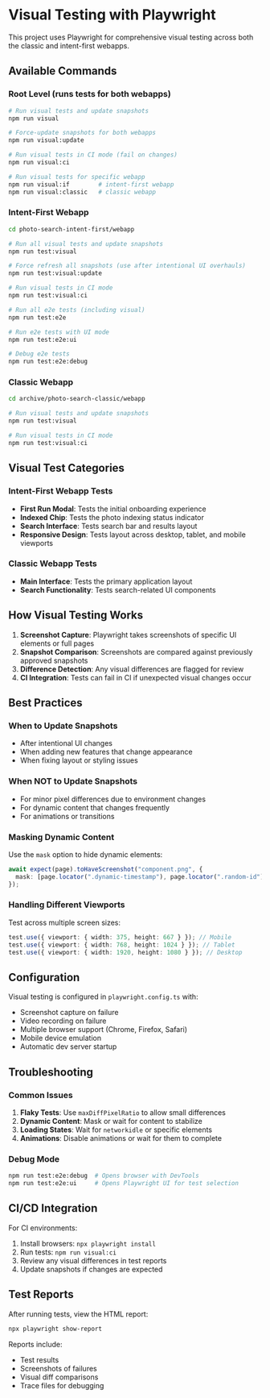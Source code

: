 # Visual Testing with Playwright

This project uses Playwright for comprehensive visual testing across both the classic and intent-first webapps.

## Available Commands

### Root Level (runs tests for both webapps)

```bash
# Run visual tests and update snapshots
npm run visual

# Force-update snapshots for both webapps
npm run visual:update

# Run visual tests in CI mode (fail on changes)
npm run visual:ci

# Run visual tests for specific webapp
npm run visual:if        # intent-first webapp
npm run visual:classic   # classic webapp
```

### Intent-First Webapp

```bash
cd photo-search-intent-first/webapp

# Run all visual tests and update snapshots
npm run test:visual

# Force refresh all snapshots (use after intentional UI overhauls)
npm run test:visual:update

# Run visual tests in CI mode
npm run test:visual:ci

# Run all e2e tests (including visual)
npm run test:e2e

# Run e2e tests with UI mode
npm run test:e2e:ui

# Debug e2e tests
npm run test:e2e:debug
```

### Classic Webapp

```bash
cd archive/photo-search-classic/webapp

# Run visual tests and update snapshots
npm run test:visual

# Run visual tests in CI mode
npm run test:visual:ci
```

## Visual Test Categories

### Intent-First Webapp Tests

- **First Run Modal**: Tests the initial onboarding experience
- **Indexed Chip**: Tests the photo indexing status indicator
- **Search Interface**: Tests search bar and results layout
- **Responsive Design**: Tests layout across desktop, tablet, and mobile viewports

### Classic Webapp Tests

- **Main Interface**: Tests the primary application layout
- **Search Functionality**: Tests search-related UI components

## How Visual Testing Works

1. **Screenshot Capture**: Playwright takes screenshots of specific UI elements or full pages
2. **Snapshot Comparison**: Screenshots are compared against previously approved snapshots
3. **Difference Detection**: Any visual differences are flagged for review
4. **CI Integration**: Tests can fail in CI if unexpected visual changes occur

## Best Practices

### When to Update Snapshots

- After intentional UI changes
- When adding new features that change appearance
- When fixing layout or styling issues

### When NOT to Update Snapshots

- For minor pixel differences due to environment changes
- For dynamic content that changes frequently
- For animations or transitions

### Masking Dynamic Content

Use the `mask` option to hide dynamic elements:

```typescript
await expect(page).toHaveScreenshot("component.png", {
  mask: [page.locator(".dynamic-timestamp"), page.locator(".random-id")],
});
```

### Handling Different Viewports

Test across multiple screen sizes:

```typescript
test.use({ viewport: { width: 375, height: 667 } }); // Mobile
test.use({ viewport: { width: 768, height: 1024 } }); // Tablet
test.use({ viewport: { width: 1920, height: 1080 } }); // Desktop
```

## Configuration

Visual testing is configured in `playwright.config.ts` with:

- Screenshot capture on failure
- Video recording on failure
- Multiple browser support (Chrome, Firefox, Safari)
- Mobile device emulation
- Automatic dev server startup

## Troubleshooting

### Common Issues

1. **Flaky Tests**: Use `maxDiffPixelRatio` to allow small differences
2. **Dynamic Content**: Mask or wait for content to stabilize
3. **Loading States**: Wait for `networkidle` or specific elements
4. **Animations**: Disable animations or wait for them to complete

### Debug Mode

```bash
npm run test:e2e:debug  # Opens browser with DevTools
npm run test:e2e:ui     # Opens Playwright UI for test selection
```

## CI/CD Integration

For CI environments:

1. Install browsers: `npx playwright install`
2. Run tests: `npm run visual:ci`
3. Review any visual differences in test reports
4. Update snapshots if changes are expected

## Test Reports

After running tests, view the HTML report:

```bash
npx playwright show-report
```

Reports include:

- Test results
- Screenshots of failures
- Visual diff comparisons
- Trace files for debugging
